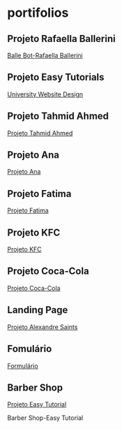 # portifolios

<p>
<h2>Projeto Rafaella Ballerini</h2>
<a href="https://richard-martins.github.io/portifolios/Balle%20Bot-Rafaella%20Ballerini/">Balle Bot-Rafaella Ballerini</a>
 </p>

<p>
<h2>Projeto Easy Tutorials</h2>
<a href="https://richard-martins.github.io/portifolios/University%20Website%20Design/#">University Website Design</a>
 </p>

<p>
<h2>Projeto Tahmid Ahmed</h2>
<a href="https://richard-martins.github.io/portifolios/portfolio-Tahmid%20Ahmed/">Projeto Tahmid Ahmed</a>
 </p>

<p>
<h2>Projeto Ana</h2>
<a href="https://richard-martins.github.io/portifolios/projeto-ana/">Projeto Ana</a>
 </p>

<p>
<h2>Projeto Fatima</h2>
<a href="https://richard-martins.github.io/portifolios/projeto-fatima/">Projeto Fatima</a>
 </p>

<p>
<h2>Projeto KFC</h2>
<a href="https://richard-martins.github.io/portifolios/projeto-kfc/">Projeto KFC</a>
 </p>

<p>
<h2>Projeto Coca-Cola</h2>
<a href="https://richard-martins.github.io/portifolios/projeto-coca-cola/">Projeto Coca-Cola</a>
 </p>
 
 <p>
<h2>Landing Page</h2>
<a href="https://richard-martins.github.io/portifolios/Landing%20Page-Alexandre%20Saints/">Projeto Alexandre Saints</a>
 </p>

 <p>
<h2>Fomulário</h2>
<a href="https://richard-martins.github.io/portifolios/Formulario/">Formulário</a>
 </p>

 <p>
<h2>Barber Shop</h2>
<a href="https://richard-martins.github.io/portifolios/Barber Shop-Easy Tutorial/">Projeto Easy Tutorial</a>
 </p>

 Barber Shop-Easy Tutorial


